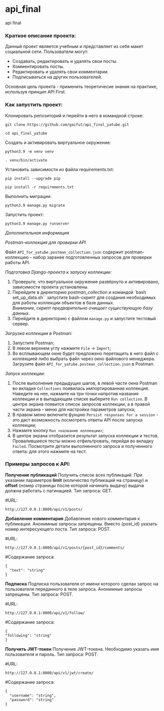 # api_final
api final
### Краткое описание проекта:
Данный проект является учебным и представляет из себя макет социальной сети. Пользователи могут:
- Создавать, редактировать и удалять свои посты.
- Комментировать посты.
- Редактировать и удалять свои комментарии.
- Подписываться на других пользователей.

Основная цель проекта - применить теоретичесие знания на практике, используя принцип API First.


### Как запустить проект:

Клонировать репозиторий и перейти в него в командной строке:

```
git clone https://github.com/gaifut/api_final_yatube.git
```

```
cd api_final_yatube
```

Cоздать и активировать виртуальное окружение:

```
python3.9 -m venv venv
```

```
. venv/bin/activate
```

Установить зависимости из файла requirements.txt:

```
pip install --upgrade pip
```

```
pip install -r requirements.txt
```

Выполнить миграции:

```
python3.9 manage.py migrate
```

Запустить проект:

```
python3.9 manage.py runserver
```

_Дополнительная информация_

_Postman-коллекция для проверки API_

Файл `API_for_yatube.postman_collection.json` содержит postman-коллекцию - набор заранее подготовленных запросов для проверки работы API.

_Подготовка Django-проекта к запуску коллекции:_
1. Проверьте, что виртуальное окружение развёрнуто и активировано, зависимости проекта установлены.
2. Перейдите в директорию *postman_collection* и командой `bash set_up_data.sh`` запустите bash-скрипт для создания необходимых для работы коллекции объектов в базе данных.  
*Внимание, скрипт предварительно очищает существующую базу данных.*
3. Перейдите в директорию с файлом `manage.py` и запустите тестовый сервер.

_Загрузка коллекции в Postman:_

1. Запустите Postman;
2. В левом верхнем углу нажмите `File` -> `Import`;
3. Во всплывающем окне будет предложено перетащить в него файл с коллекцией либо выбрать файл через окно файлового менеджера.
Загрузите файл `API_for_yatube.postman_collection.json` в Postman.

_Запуск коллекции:_

1. После выполнения предыдущих шагов, в левой части окна Postman во вкладке `Collections` появилась импортированная коллекция.
Наведите на нее, нажмите на три точки напротив названия коллекции и в выпадающем списке выберите `Run collection`. В центре экрана появится список запросов коллекции,
а в правой части экрана - меню для настройки параметров запуска;
2. В правом меню включите фунцию `Persist responses for a session` - это даст возможность посмотреть ответы API после запуска коллекции;
3. Нажмите кнопку `Run <название коллекции>`;
4. В центре экрана отобразится результат запуска коллекции и тестов. Провалившиеся тесты можно отфильтровать, перейдя во вкладку `Failed`.
Посмотрите детали выполненного запроса и полученного ответа: для этого нажмите на тест.
  

### Примеры запросов к API:

**Получение публикаций**
Получить список всех публикаций. При указании параметров **limit** (количество публикаций на страницу) и **offset** (номер страницы после которой начинать выдачу) выдача должна работать с пагинацией.
Тип запроса: GET.

#URL:
```
http://127.0.0.1:8000/api/v1/posts/
```

**Добавление комментария**
Добавление нового комментария к публикации. Анонимные запросы запрещены.
Вместо {post_id} указать номер интересующего поста.
Тип запроса: POST.

#URL:
```
http://127.0.0.1:8000/api/v1/posts/{post_id}/comments/
```
#Содержание запроса:
```
{
  "text": "string"
}
```

**Подписка**
Подписка пользователя от имени которого сделан запрос на пользователя переданного в теле запроса. Анонимные запросы запрещены.
Тип запроса: POST.

#URL:
```
http://127.0.0.1:8000/api/v1/follow/
```
#Содержание запроса:
```
{
"following": "string"
}
```

**Получить JWT-токен**
Получение JWT-токена. Необходимо указать имя пользователя и пароль.
Тип запроса: POST.

#URL:
```
http://127.0.0.1:8000/api/v1/jwt/create/
```
#Содержание запроса:
```
{
  "username": "string",
  "password": "string"
}
```
